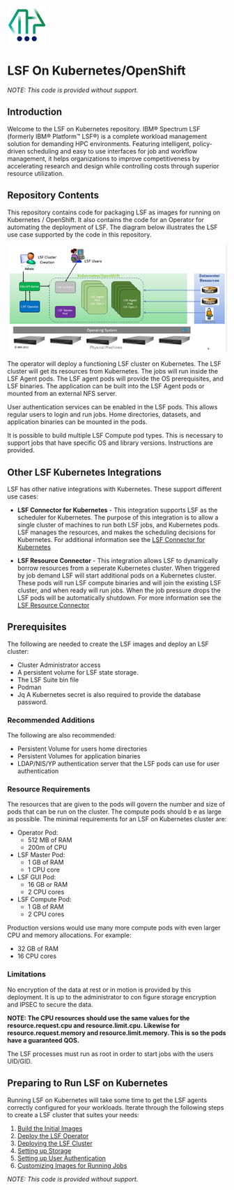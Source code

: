 ![Logo](Spectrum_icon-small.png)
# LSF On Kubernetes/OpenShift

*NOTE: This code is provided without support.*

## Introduction
Welcome to the LSF on Kubernetes repository.  IBM® Spectrum LSF (formerly IBM® Platform™ LSF®) is a complete workload management solution for demanding HPC environments. Featuring intelligent, policy-driven scheduling and easy to use interfaces for job and workflow management, it helps organizations to improve competitiveness by accelerating research and design while controlling costs through superior resource utilization.

## Repository Contents
This repository contains code for packaging LSF as images for running on Kubernetes / OpenShift.  It also contains the code for an Operator for automating the deployment of LSF.  The diagram below illustrates the LSF use case supported by the code in this repository.

![Architecture Diagram](LSFonK8s-overview-v2.png)

The operator will deploy a functioning LSF cluster on Kubernetes.  The LSF cluster will get its resources from Kubernetes.  The jobs will run inside the LSF Agent pods.  The LSF agent pods will provide the OS prerequisites, and LSF binaries.  The application can be built into the LSF Agent pods or mounted from an external NFS server.

User authentication services can be enabled in the LSF pods.  This allows regular users to login and run jobs.  Home directories, datasets, and application binaries can be mounted in the pods.

It is possible to build multiple LSF Compute pod types.  This is necessary to support jobs that have specific OS and library versions.  Instructions are provided.

## Other LSF Kubernetes Integrations
LSF has other native integrations with Kubernetes.  These support different use cases:
* **LSF Connector for Kubernetes** - This integration supports LSF as the scheduler for Kubernetes.  The purpose of this integration is to allow a single cluster of machines to run both LSF jobs, and Kubernetes pods.  LSF manages the resources, and makes the scheduling decisions for Kubernetes.  For additional information see the [LSF Connector for Kubernetes](https://www.ibm.com/docs/en/spectrum-lsf/10.1.0?topic=lsf-connector-kubernetes)

* **LSF Resource Connector** - This integration allows LSF to dynamically borrow resources from a seperate Kubernetes cluster.  When triggered by job demand LSF will start additional pods on a Kubernetes cluster.  These pods will run LSF compute binaries and will join the existing LSF cluster, and when ready will run jobs.  When the job pressure drops the LSF pods will be automatically shutdown.  For more information see the [LSF Resource Connector](https://www.ibm.com/docs/en/spectrum-lsf/10.1.0?topic=lsf-resource-connnector)

## Prerequisites
The following are needed to create the LSF images and deploy an LSF cluster:
* Cluster Administrator access
* A persistent volume for LSF state storage.
* The LSF Suite bin file
* Podman
* Jq
A Kubernetes secret is also required to provide the database password.

### Recommended Additions
The following are also recommended:
* Persistent Volume for users home directories
* Persistent Volumes for application binaries
* LDAP/NIS/YP authentication server that the LSF pods can use for user authentication

### Resource Requirements
The resources that are given to the pods will govern the number and size of pods that can be run on the cluster.  The compute pods should b
e as large as possible.  The minimal requirements for an LSF on Kubernetes cluster are:
* Operator Pod:
  - 512 MB of RAM
  - 200m of CPU
* LSF Master Pod:
  - 1 GB of RAM
  - 1 CPU core
* LSF GUI Pod:
  - 16 GB or RAM
  - 2 CPU cores
* LSF Compute Pod:
  - 1 GB of RAM
  - 2 CPU cores

Production versions would use many more compute pods with even larger CPU and memory allocations.  For example:
* 32 GB of RAM
* 16 CPU cores


### Limitations
No encryption of the data at rest or in motion is provided by this deployment.  It is up to the administrator to con
figure storage encryption and IPSEC to secure the data.

**NOTE:  The CPU resources should use the same values for the resource.request.cpu and resource.limit.cpu.  Likewise
 for resource.request.memory and resource.limit.memory.  This is so the pods have a guaranteed QOS.**

The LSF processes must run as root in order to start jobs with the users UID/GID.


## Preparing to Run LSF on Kubernetes
Running LSF on Kubernetes will take some time to get the LSF agents correctly configured for your workloads.  Iterate through the following steps to create a LSF cluster that suites your needs:

1. [Build the Initial Images](README-Building-the-images.md)
2. [Deploy the LSF Operator](README-lsf-operator.md)
3. [Deploying the LSF Cluster](README-deploying-lsf-cluster.md)
4. [Setting up Storage](README-setting-up-storage.md)
5. [Setting up User Authentication](README-setting-up-user-authentication.md)
6. [Customizing Images for Running Jobs](README-custom-images.md)


*NOTE: This code is provided without support.*
